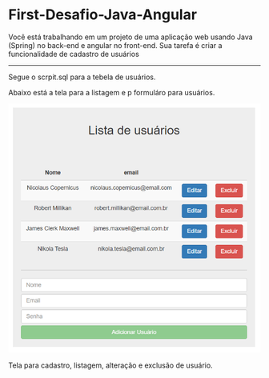 # First-Desafio-Java-Angular
Você está trabalhando em um projeto de uma aplicação web usando Java (Spring) no back-end e angular no front-end. Sua tarefa é criar a funcionalidade de cadastro de usuários

<hr>

Segue o scrpit.sql para a tebela de usuários.

Abaixo está a tela para a listagem e p formuláro para usuários.

![img.png](img.png)


Tela para cadastro, listagem, alteração e exclusão de usuário.


